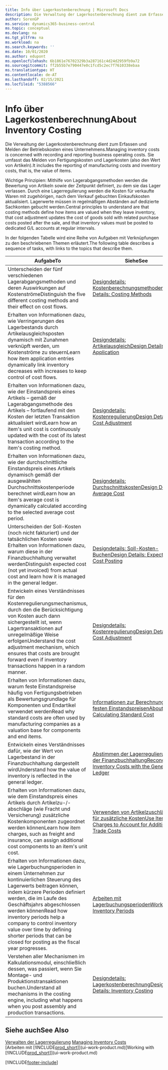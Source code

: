 ```yaml
---
title: Info über Lagerkostenberechnung | Microsoft Docs
description: Die Verwaltung der Lagerkostenberechnung dient zum Erfassen und Melden der Betriebskosten eines Unternehmens. Sie umfasst das Melden von Fertigungskosten und Lagerkosten (also den Wert von Artikeln).
author: SorenGP
ms.service: dynamics365-business-central
ms.topic: conceptual
ms.devlang: na
ms.tgt_pltfrm: na
ms.workload: na
ms.search.keywords: ''
ms.date: 10/01/2020
ms.author: edupont
ms.openlocfilehash: 6b1861e76702329b3a287161c4d24d2959fb9a72
ms.sourcegitcommit: ff2b55b7e790447e0c1fcd5c2ec7f7610338ebaa
ms.translationtype: HT
ms.contentlocale: de-AT
ms.lasthandoff: 02/15/2021
ms.locfileid: "5388566"
---
```

# <a name="about-inventory-costing"></a><span data-ttu-id="8b1b2-104">Info über Lagerkostenberechnung</span><span class="sxs-lookup"><span data-stu-id="8b1b2-104">About Inventory Costing</span></span>
<span data-ttu-id="8b1b2-105">Die Verwaltung der Lagerkostenberechnung dient zum Erfassen und Melden der Betriebskosten eines Unternehmens.</span><span class="sxs-lookup"><span data-stu-id="8b1b2-105">Managing inventory costs is concerned with recording and reporting business operating costs.</span></span> <span data-ttu-id="8b1b2-106">Sie umfasst das Melden von Fertigungskosten und Lagerkosten (also den Wert von Artikeln).</span><span class="sxs-lookup"><span data-stu-id="8b1b2-106">It includes the reporting of manufacturing costs and inventory costs, that is, the value of items.</span></span>  

 <span data-ttu-id="8b1b2-107">Wichtige Prinzipien: Mithilfe von Lagerabgangsmethoden werden die Bewertung von Artikeln sowie der Zeitpunkt definiert, zu dem sie das Lager verlassen. Durch eine Lagerregulierung werden die Kosten für verkaufte Waren mit zugehörigen, nach dem Verkauf gebuchten Einkaufskosten aktualisiert. Lagerwerte müssen in regelmäßigen Abständen auf dedizierte Sachkonten gebucht werden.</span><span class="sxs-lookup"><span data-stu-id="8b1b2-107">Central principles to understand are that costing methods define how items are valued when they leave inventory, that cost adjustment updates the cost of goods sold with related purchase costs posted after the sale, and that inventory values must be posted to dedicated G/L accounts at regular intervals.</span></span>  

 <span data-ttu-id="8b1b2-108">In der folgenden Tabelle wird eine Reihe von Aufgaben mit Verknüpfungen zu den beschriebenen Themen erläutert.</span><span class="sxs-lookup"><span data-stu-id="8b1b2-108">The following table describes a sequence of tasks, with links to the topics that describe them.</span></span>   

|<span data-ttu-id="8b1b2-109">**Aufgabe**</span><span class="sxs-lookup"><span data-stu-id="8b1b2-109">**To**</span></span>|<span data-ttu-id="8b1b2-110">**Siehe**</span><span class="sxs-lookup"><span data-stu-id="8b1b2-110">**See**</span></span>|  
|------------|-------------|  
|<span data-ttu-id="8b1b2-111">Unterscheiden der fünf verschiedenen Lagerabgangsmethoden und deren Auswirkungen auf Kostenströme</span><span class="sxs-lookup"><span data-stu-id="8b1b2-111">Distinguish the five different costing methods and their effect on cost flows.</span></span>|[<span data-ttu-id="8b1b2-112">Designdetails: Kostenberechnungsmethoden</span><span class="sxs-lookup"><span data-stu-id="8b1b2-112">Design Details: Costing Methods</span></span>](design-details-costing-methods.md)|  
|<span data-ttu-id="8b1b2-113">Erhalten von Informationen dazu, wie Verringerungen des Lagerbestands durch Artikelausgleichsposten dynamisch mit Zunahmen verknüpft werden, um Kostenströme zu steuern</span><span class="sxs-lookup"><span data-stu-id="8b1b2-113">Learn how item application entries dynamically link inventory decreases with increases to keep control of cost flows.</span></span>|[<span data-ttu-id="8b1b2-114">Designdetails: Artikelausgleich</span><span class="sxs-lookup"><span data-stu-id="8b1b2-114">Design Details: Item Application</span></span>](design-details-item-application.md)|  
|<span data-ttu-id="8b1b2-115">Erhalten von Informationen dazu, wie der Einstandspreis eines Artikels – gemäß der Lagerabgangsmethode des Artikels – fortlaufend mit den Kosten der letzten Transaktion aktualisiert wird</span><span class="sxs-lookup"><span data-stu-id="8b1b2-115">Learn how an item's unit cost is continuously updated with the cost of its latest transaction according to the item's costing method.</span></span>|[<span data-ttu-id="8b1b2-116">Designdetails: Kostenregulierung</span><span class="sxs-lookup"><span data-stu-id="8b1b2-116">Design Details: Cost Adjustment</span></span>](design-details-cost-adjustment.md)|  
|<span data-ttu-id="8b1b2-117">Erhalten von Informationen dazu, wie der durchschnittliche Einstandspreis eines Artikels dynamisch gemäß der ausgewählten Durchschnittskostenperiode berechnet wird</span><span class="sxs-lookup"><span data-stu-id="8b1b2-117">Learn how an item's average cost is dynamically calculated according to the selected average cost period.</span></span>|[<span data-ttu-id="8b1b2-118">Designdetails: Durchschnittskosten</span><span class="sxs-lookup"><span data-stu-id="8b1b2-118">Design Details: Average Cost</span></span>](design-details-average-cost.md)|  
|<span data-ttu-id="8b1b2-119">Unterscheiden der Soll-Kosten (noch nicht fakturiert) und der tatsächlichen Kosten sowie Erhalten von Informationen dazu, warum diese in der Finanzbuchhaltung verwaltet werden</span><span class="sxs-lookup"><span data-stu-id="8b1b2-119">Distinguish expected cost (not yet invoiced) from actual cost and learn how it is managed in the general ledger.</span></span>|[<span data-ttu-id="8b1b2-120">Designdetails: Soll-Kosten-Buchen</span><span class="sxs-lookup"><span data-stu-id="8b1b2-120">Design Details: Expected Cost Posting</span></span>](design-details-expected-cost-posting.md)|  
|<span data-ttu-id="8b1b2-121">Entwickeln eines Verständnisses für den Kostenregulierungsmechanismus, durch den die Berücksichtigung von Kosten auch dann sichergestellt ist, wenn Lagertransaktionen auf unregelmäßige Weise erfolgen</span><span class="sxs-lookup"><span data-stu-id="8b1b2-121">Understand the cost adjustment mechanism, which ensures that costs are brought forward even if inventory transactions happen in a random manner.</span></span>|[<span data-ttu-id="8b1b2-122">Designdetails: Kostenregulierung</span><span class="sxs-lookup"><span data-stu-id="8b1b2-122">Design Details: Cost Adjustment</span></span>](design-details-cost-adjustment.md)|  
|<span data-ttu-id="8b1b2-123">Erhalten von Informationen dazu, warum feste Einstandspreise häufig von Fertigungsbetrieben als Bewertungsgrundlage für Komponenten und Endartikel verwendet werden</span><span class="sxs-lookup"><span data-stu-id="8b1b2-123">Read why standard costs are often used by manufacturing companies as a valuation base for components and end items.</span></span>|[<span data-ttu-id="8b1b2-124">Informationen zur Berechnung von festen Einstandspreisen</span><span class="sxs-lookup"><span data-stu-id="8b1b2-124">About Calculating Standard Cost</span></span>](finance-about-calculating-standard-cost.md)|  
|<span data-ttu-id="8b1b2-125">Entwickeln eines Verständnisses dafür, wie der Wert von Lagerbestand in der Finanzbuchhaltung dargestellt wird</span><span class="sxs-lookup"><span data-stu-id="8b1b2-125">Understand how the value of inventory is reflected in the general ledger.</span></span>|[<span data-ttu-id="8b1b2-126">Abstimmen der Lagerregulierung mit der Finanzbuchhaltung</span><span class="sxs-lookup"><span data-stu-id="8b1b2-126">Reconcile Inventory Costs with the General Ledger</span></span>](finance-how-to-post-inventory-costs-to-the-general-ledger.md)|  
|<span data-ttu-id="8b1b2-127">Erhalten von Informationen dazu, wie dem Einstandspreis eines Artikels durch Artikelzu-/-abschläge (wie Fracht und Versicherung) zusätzliche Kostenkomponenten zugeordnet werden können</span><span class="sxs-lookup"><span data-stu-id="8b1b2-127">Learn how item charges, such as freight and insurance, can assign additional cost components to an item's unit cost.</span></span>|[<span data-ttu-id="8b1b2-128">Verwenden von Artikelzuschlägen für zusätzliche Kosten</span><span class="sxs-lookup"><span data-stu-id="8b1b2-128">Use Item Charges to Account for Additional Trade Costs</span></span>](payables-how-assign-item-charges.md)|  
|<span data-ttu-id="8b1b2-129">Erhalten von Informationen dazu, wie Lagerbuchungsperioden in einem Unternehmen zur kontinuierlichen Steuerung des Lagerwerts beitragen können, indem kürzere Perioden definiert werden, die im Laufe des Geschäftsjahrs abgeschlossen werden können</span><span class="sxs-lookup"><span data-stu-id="8b1b2-129">Read how inventory periods help a company to control inventory value over time by defining shorter periods that can be closed for posting as the fiscal year progresses.</span></span>|[<span data-ttu-id="8b1b2-130">Arbeiten mit Lagerbuchungsperioden</span><span class="sxs-lookup"><span data-stu-id="8b1b2-130">Work with Inventory Periods</span></span>](finance-how-to-work-with-inventory-periods.md)|  
|<span data-ttu-id="8b1b2-131">Verstehen aller Mechanismen im Kalkulationsmodul, einschließlich dessen, was passiert, wenn Sie Montage- und Produktionstransaktionen buchen.</span><span class="sxs-lookup"><span data-stu-id="8b1b2-131">Understand all mechanisms in the costing engine, including what happens when you post assembly and production transactions.</span></span>|[<span data-ttu-id="8b1b2-132">Designdetails: Lagerkostenberechnung</span><span class="sxs-lookup"><span data-stu-id="8b1b2-132">Design Details: Inventory Costing</span></span>](design-details-inventory-costing.md)|  

## <a name="see-also"></a><span data-ttu-id="8b1b2-133">Siehe auch</span><span class="sxs-lookup"><span data-stu-id="8b1b2-133">See Also</span></span>
<span data-ttu-id="8b1b2-134">[Verwalten der Lagerregulierung](finance-manage-inventory-costs.md)  </span><span class="sxs-lookup"><span data-stu-id="8b1b2-134">[Managing Inventory Costs](finance-manage-inventory-costs.md)  </span></span>  
<span data-ttu-id="8b1b2-135">[Arbeiten mit [!INCLUDE[prod_short](includes/prod_short.md)]](ui-work-product.md)</span><span class="sxs-lookup"><span data-stu-id="8b1b2-135">[Working with [!INCLUDE[prod_short](includes/prod_short.md)]](ui-work-product.md)</span></span>


[!INCLUDE[footer-include](includes/footer-banner.md)]